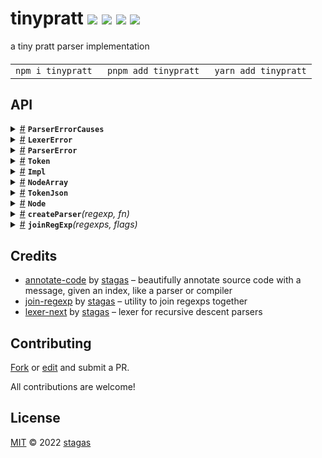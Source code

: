 

<h1>
tinypratt <a href="https://npmjs.org/package/tinypratt"><img src="https://img.shields.io/badge/npm-v1.1.0-F00.svg?colorA=000"/></a> <a href="src"><img src="https://img.shields.io/badge/loc-185-FFF.svg?colorA=000"/></a> <a href="https://cdn.jsdelivr.net/npm/tinypratt@1.1.0/dist/tinypratt.min.js"><img src="https://img.shields.io/badge/brotli-2.2K-333.svg?colorA=000"/></a> <a href="LICENSE"><img src="https://img.shields.io/badge/license-MIT-F0B.svg?colorA=000"/></a>
</h1>

<p></p>

a tiny pratt parser implementation

<h4>
<table><tr><td title="Triple click to select and copy paste">
<code>npm i tinypratt </code>
</td><td title="Triple click to select and copy paste">
<code>pnpm add tinypratt </code>
</td><td title="Triple click to select and copy paste">
<code>yarn add tinypratt</code>
</td></tr></table>
</h4>


## API

<p>  <details id="ParserErrorCauses$64" title="Namespace" ><summary><span><a href="#ParserErrorCauses$64">#</a></span>  <code><strong>ParserErrorCauses</strong></code>    </summary>  <a href="src/causes.ts#L1">src/causes.ts#L1</a>  <ul>        <p>  <details id="BadImpl$94" title="Class" ><summary><span><a href="#BadImpl$94">#</a></span>  <code><strong>BadImpl</strong></code>    </summary>  <a href="src/causes.ts#L33">src/causes.ts#L33</a>  <ul>        <p>  <details id="constructor$95" title="Constructor" ><summary><span><a href="#constructor$95">#</a></span>  <code><strong>constructor</strong></code><em>(token, impl)</em>    </summary>  <a href="src/causes.ts#L35">src/causes.ts#L35</a>  <ul>    <p>  <details id="new BadImpl$96" title="ConstructorSignature" ><summary><span><a href="#new BadImpl$96">#</a></span>  <code><strong>new BadImpl</strong></code><em>()</em>    </summary>    <ul><p><a href="#BadImpl$94">BadImpl</a></p>      <p>  <details id="token$97" title="Parameter" ><summary><span><a href="#token$97">#</a></span>  <code><strong>token</strong></code>    </summary>    <ul><p><a href="#Token$35">Token</a></p>        </ul></details><details id="impl$98" title="Parameter" ><summary><span><a href="#impl$98">#</a></span>  <code><strong>impl</strong></code>    </summary>    <ul><p>keyof     <a href="#Impl$9">Impl</a></p>        </ul></details></p>  </ul></details></p>    </ul></details><details id="col$104" title="Property" ><summary><span><a href="#col$104">#</a></span>  <code><strong>col</strong></code>    </summary>  <a href="src/causes.ts#L9">src/causes.ts#L9</a>  <ul><p>number</p>        </ul></details><details id="impl$100" title="Property" ><summary><span><a href="#impl$100">#</a></span>  <code><strong>impl</strong></code>    </summary>  <a href="src/causes.ts#L35">src/causes.ts#L35</a>  <ul><p>keyof     <a href="#Impl$9">Impl</a></p>        </ul></details><details id="index$101" title="Property" ><summary><span><a href="#index$101">#</a></span>  <code><strong>index</strong></code>    </summary>  <a href="src/causes.ts#L6">src/causes.ts#L6</a>  <ul><p>number</p>        </ul></details><details id="input$102" title="Property" ><summary><span><a href="#input$102">#</a></span>  <code><strong>input</strong></code>    </summary>  <a href="src/causes.ts#L7">src/causes.ts#L7</a>  <ul><p>string</p>        </ul></details><details id="line$103" title="Property" ><summary><span><a href="#line$103">#</a></span>  <code><strong>line</strong></code>    </summary>  <a href="src/causes.ts#L8">src/causes.ts#L8</a>  <ul><p>number</p>        </ul></details><details id="message$105" title="Property" ><summary><span><a href="#message$105">#</a></span>  <code><strong>message</strong></code>    </summary>  <a href="src/causes.ts#L10">src/causes.ts#L10</a>  <ul><p>string</p>        </ul></details><details id="name$99" title="Property" ><summary><span><a href="#name$99">#</a></span>  <code><strong>name</strong></code>  <span><span>&nbsp;=&nbsp;</span>  <code>'ParserBadImpl'</code></span>  </summary>  <a href="src/causes.ts#L34">src/causes.ts#L34</a>  <ul><p>string</p>        </ul></details><details id="short$107" title="Property" ><summary><span><a href="#short$107">#</a></span>  <code><strong>short</strong></code>    </summary>  <a href="src/causes.ts#L11">src/causes.ts#L11</a>  <ul><p>string</p>        </ul></details><details id="token$106" title="Property" ><summary><span><a href="#token$106">#</a></span>  <code><strong>token</strong></code>    </summary>  <a href="src/causes.ts#L11">src/causes.ts#L11</a>  <ul><p><a href="#Token$35">Token</a></p>        </ul></details></p></ul></details><details id="BadOp$121" title="Class" ><summary><span><a href="#BadOp$121">#</a></span>  <code><strong>BadOp</strong></code>    </summary>  <a href="src/causes.ts#L42">src/causes.ts#L42</a>  <ul>        <p>  <details id="constructor$122" title="Constructor" ><summary><span><a href="#constructor$122">#</a></span>  <code><strong>constructor</strong></code><em>(token, short)</em>    </summary>  <a href="src/causes.ts#L11">src/causes.ts#L11</a>  <ul>    <p>  <details id="new BadOp$123" title="ConstructorSignature" ><summary><span><a href="#new BadOp$123">#</a></span>  <code><strong>new BadOp</strong></code><em>()</em>    </summary>    <ul><p><a href="#BadOp$121">BadOp</a></p>      <p>  <details id="token$124" title="Parameter" ><summary><span><a href="#token$124">#</a></span>  <code><strong>token</strong></code>    </summary>    <ul><p><a href="#Token$35">Token</a></p>        </ul></details><details id="short$125" title="Parameter" ><summary><span><a href="#short$125">#</a></span>  <code><strong>short</strong></code>    </summary>    <ul><p>string</p>        </ul></details></p>  </ul></details></p>    </ul></details><details id="col$130" title="Property" ><summary><span><a href="#col$130">#</a></span>  <code><strong>col</strong></code>    </summary>  <a href="src/causes.ts#L9">src/causes.ts#L9</a>  <ul><p>number</p>        </ul></details><details id="index$127" title="Property" ><summary><span><a href="#index$127">#</a></span>  <code><strong>index</strong></code>    </summary>  <a href="src/causes.ts#L6">src/causes.ts#L6</a>  <ul><p>number</p>        </ul></details><details id="input$128" title="Property" ><summary><span><a href="#input$128">#</a></span>  <code><strong>input</strong></code>    </summary>  <a href="src/causes.ts#L7">src/causes.ts#L7</a>  <ul><p>string</p>        </ul></details><details id="line$129" title="Property" ><summary><span><a href="#line$129">#</a></span>  <code><strong>line</strong></code>    </summary>  <a href="src/causes.ts#L8">src/causes.ts#L8</a>  <ul><p>number</p>        </ul></details><details id="message$131" title="Property" ><summary><span><a href="#message$131">#</a></span>  <code><strong>message</strong></code>    </summary>  <a href="src/causes.ts#L10">src/causes.ts#L10</a>  <ul><p>string</p>        </ul></details><details id="name$126" title="Property" ><summary><span><a href="#name$126">#</a></span>  <code><strong>name</strong></code>  <span><span>&nbsp;=&nbsp;</span>  <code>'ParserBadOp'</code></span>  </summary>  <a href="src/causes.ts#L43">src/causes.ts#L43</a>  <ul><p>string</p>        </ul></details><details id="short$133" title="Property" ><summary><span><a href="#short$133">#</a></span>  <code><strong>short</strong></code>    </summary>  <a href="src/causes.ts#L11">src/causes.ts#L11</a>  <ul><p>string</p>        </ul></details><details id="token$132" title="Property" ><summary><span><a href="#token$132">#</a></span>  <code><strong>token</strong></code>    </summary>  <a href="src/causes.ts#L11">src/causes.ts#L11</a>  <ul><p><a href="#Token$35">Token</a></p>        </ul></details></p></ul></details><details id="BadToken$108" title="Class" ><summary><span><a href="#BadToken$108">#</a></span>  <code><strong>BadToken</strong></code>    </summary>  <a href="src/causes.ts#L39">src/causes.ts#L39</a>  <ul>        <p>  <details id="constructor$109" title="Constructor" ><summary><span><a href="#constructor$109">#</a></span>  <code><strong>constructor</strong></code><em>(token, short)</em>    </summary>  <a href="src/causes.ts#L11">src/causes.ts#L11</a>  <ul>    <p>  <details id="new BadToken$110" title="ConstructorSignature" ><summary><span><a href="#new BadToken$110">#</a></span>  <code><strong>new BadToken</strong></code><em>()</em>    </summary>    <ul><p><a href="#BadToken$108">BadToken</a></p>      <p>  <details id="token$111" title="Parameter" ><summary><span><a href="#token$111">#</a></span>  <code><strong>token</strong></code>    </summary>    <ul><p><a href="#Token$35">Token</a></p>        </ul></details><details id="short$112" title="Parameter" ><summary><span><a href="#short$112">#</a></span>  <code><strong>short</strong></code>    </summary>    <ul><p>string</p>        </ul></details></p>  </ul></details></p>    </ul></details><details id="col$117" title="Property" ><summary><span><a href="#col$117">#</a></span>  <code><strong>col</strong></code>    </summary>  <a href="src/causes.ts#L9">src/causes.ts#L9</a>  <ul><p>number</p>        </ul></details><details id="index$114" title="Property" ><summary><span><a href="#index$114">#</a></span>  <code><strong>index</strong></code>    </summary>  <a href="src/causes.ts#L6">src/causes.ts#L6</a>  <ul><p>number</p>        </ul></details><details id="input$115" title="Property" ><summary><span><a href="#input$115">#</a></span>  <code><strong>input</strong></code>    </summary>  <a href="src/causes.ts#L7">src/causes.ts#L7</a>  <ul><p>string</p>        </ul></details><details id="line$116" title="Property" ><summary><span><a href="#line$116">#</a></span>  <code><strong>line</strong></code>    </summary>  <a href="src/causes.ts#L8">src/causes.ts#L8</a>  <ul><p>number</p>        </ul></details><details id="message$118" title="Property" ><summary><span><a href="#message$118">#</a></span>  <code><strong>message</strong></code>    </summary>  <a href="src/causes.ts#L10">src/causes.ts#L10</a>  <ul><p>string</p>        </ul></details><details id="name$113" title="Property" ><summary><span><a href="#name$113">#</a></span>  <code><strong>name</strong></code>  <span><span>&nbsp;=&nbsp;</span>  <code>'ParserBadToken'</code></span>  </summary>  <a href="src/causes.ts#L40">src/causes.ts#L40</a>  <ul><p>string</p>        </ul></details><details id="short$120" title="Property" ><summary><span><a href="#short$120">#</a></span>  <code><strong>short</strong></code>    </summary>  <a href="src/causes.ts#L11">src/causes.ts#L11</a>  <ul><p>string</p>        </ul></details><details id="token$119" title="Property" ><summary><span><a href="#token$119">#</a></span>  <code><strong>token</strong></code>    </summary>  <a href="src/causes.ts#L11">src/causes.ts#L11</a>  <ul><p><a href="#Token$35">Token</a></p>        </ul></details></p></ul></details><details id="ParserErrorCause$65" title="Class" ><summary><span><a href="#ParserErrorCause$65">#</a></span>  <code><strong>ParserErrorCause</strong></code>    </summary>  <a href="src/causes.ts#L4">src/causes.ts#L4</a>  <ul>        <p>  <details id="constructor$66" title="Constructor" ><summary><span><a href="#constructor$66">#</a></span>  <code><strong>constructor</strong></code><em>(token, short)</em>    </summary>  <a href="src/causes.ts#L11">src/causes.ts#L11</a>  <ul>    <p>  <details id="new ParserErrorCause$67" title="ConstructorSignature" ><summary><span><a href="#new ParserErrorCause$67">#</a></span>  <code><strong>new ParserErrorCause</strong></code><em>()</em>    </summary>    <ul><p><a href="#ParserErrorCause$65">ParserErrorCause</a></p>      <p>  <details id="token$68" title="Parameter" ><summary><span><a href="#token$68">#</a></span>  <code><strong>token</strong></code>    </summary>    <ul><p><a href="#Token$35">Token</a></p>        </ul></details><details id="short$69" title="Parameter" ><summary><span><a href="#short$69">#</a></span>  <code><strong>short</strong></code>    </summary>    <ul><p>string</p>        </ul></details></p>  </ul></details></p>    </ul></details><details id="col$74" title="Property" ><summary><span><a href="#col$74">#</a></span>  <code><strong>col</strong></code>    </summary>  <a href="src/causes.ts#L9">src/causes.ts#L9</a>  <ul><p>number</p>        </ul></details><details id="index$71" title="Property" ><summary><span><a href="#index$71">#</a></span>  <code><strong>index</strong></code>    </summary>  <a href="src/causes.ts#L6">src/causes.ts#L6</a>  <ul><p>number</p>        </ul></details><details id="input$72" title="Property" ><summary><span><a href="#input$72">#</a></span>  <code><strong>input</strong></code>    </summary>  <a href="src/causes.ts#L7">src/causes.ts#L7</a>  <ul><p>string</p>        </ul></details><details id="line$73" title="Property" ><summary><span><a href="#line$73">#</a></span>  <code><strong>line</strong></code>    </summary>  <a href="src/causes.ts#L8">src/causes.ts#L8</a>  <ul><p>number</p>        </ul></details><details id="message$75" title="Property" ><summary><span><a href="#message$75">#</a></span>  <code><strong>message</strong></code>    </summary>  <a href="src/causes.ts#L10">src/causes.ts#L10</a>  <ul><p>string</p>        </ul></details><details id="name$70" title="Property" ><summary><span><a href="#name$70">#</a></span>  <code><strong>name</strong></code>  <span><span>&nbsp;=&nbsp;</span>  <code>'ParserUnknownError'</code></span>  </summary>  <a href="src/causes.ts#L5">src/causes.ts#L5</a>  <ul><p>string</p>        </ul></details><details id="short$77" title="Property" ><summary><span><a href="#short$77">#</a></span>  <code><strong>short</strong></code>    </summary>  <a href="src/causes.ts#L11">src/causes.ts#L11</a>  <ul><p>string</p>        </ul></details><details id="token$76" title="Property" ><summary><span><a href="#token$76">#</a></span>  <code><strong>token</strong></code>    </summary>  <a href="src/causes.ts#L11">src/causes.ts#L11</a>  <ul><p><a href="#Token$35">Token</a></p>        </ul></details></p></ul></details><details id="UnexpectedToken$78" title="Class" ><summary><span><a href="#UnexpectedToken$78">#</a></span>  <code><strong>UnexpectedToken</strong></code>    </summary>  <a href="src/causes.ts#L27">src/causes.ts#L27</a>  <ul>        <p>  <details id="constructor$79" title="Constructor" ><summary><span><a href="#constructor$79">#</a></span>  <code><strong>constructor</strong></code><em>(token, group, value)</em>    </summary>  <a href="src/causes.ts#L29">src/causes.ts#L29</a>  <ul>    <p>  <details id="new UnexpectedToken$80" title="ConstructorSignature" ><summary><span><a href="#new UnexpectedToken$80">#</a></span>  <code><strong>new UnexpectedToken</strong></code><em>()</em>    </summary>    <ul><p><a href="#UnexpectedToken$78">UnexpectedToken</a></p>      <p>  <details id="token$81" title="Parameter" ><summary><span><a href="#token$81">#</a></span>  <code><strong>token</strong></code>    </summary>    <ul><p><a href="#Token$35">Token</a></p>        </ul></details><details id="group$82" title="Parameter" ><summary><span><a href="#group$82">#</a></span>  <code><strong>group</strong></code>    </summary>    <ul><p>string</p>        </ul></details><details id="value$83" title="Parameter" ><summary><span><a href="#value$83">#</a></span>  <code><strong>value</strong></code>    </summary>    <ul><p>string</p>        </ul></details></p>  </ul></details></p>    </ul></details><details id="col$90" title="Property" ><summary><span><a href="#col$90">#</a></span>  <code><strong>col</strong></code>    </summary>  <a href="src/causes.ts#L9">src/causes.ts#L9</a>  <ul><p>number</p>        </ul></details><details id="group$85" title="Property" ><summary><span><a href="#group$85">#</a></span>  <code><strong>group</strong></code>    </summary>  <a href="src/causes.ts#L29">src/causes.ts#L29</a>  <ul><p>string</p>        </ul></details><details id="index$87" title="Property" ><summary><span><a href="#index$87">#</a></span>  <code><strong>index</strong></code>    </summary>  <a href="src/causes.ts#L6">src/causes.ts#L6</a>  <ul><p>number</p>        </ul></details><details id="input$88" title="Property" ><summary><span><a href="#input$88">#</a></span>  <code><strong>input</strong></code>    </summary>  <a href="src/causes.ts#L7">src/causes.ts#L7</a>  <ul><p>string</p>        </ul></details><details id="line$89" title="Property" ><summary><span><a href="#line$89">#</a></span>  <code><strong>line</strong></code>    </summary>  <a href="src/causes.ts#L8">src/causes.ts#L8</a>  <ul><p>number</p>        </ul></details><details id="message$91" title="Property" ><summary><span><a href="#message$91">#</a></span>  <code><strong>message</strong></code>    </summary>  <a href="src/causes.ts#L10">src/causes.ts#L10</a>  <ul><p>string</p>        </ul></details><details id="name$84" title="Property" ><summary><span><a href="#name$84">#</a></span>  <code><strong>name</strong></code>  <span><span>&nbsp;=&nbsp;</span>  <code>'ParserUnexpectedToken'</code></span>  </summary>  <a href="src/causes.ts#L28">src/causes.ts#L28</a>  <ul><p>string</p>        </ul></details><details id="short$93" title="Property" ><summary><span><a href="#short$93">#</a></span>  <code><strong>short</strong></code>    </summary>  <a href="src/causes.ts#L11">src/causes.ts#L11</a>  <ul><p>string</p>        </ul></details><details id="token$92" title="Property" ><summary><span><a href="#token$92">#</a></span>  <code><strong>token</strong></code>    </summary>  <a href="src/causes.ts#L11">src/causes.ts#L11</a>  <ul><p><a href="#Token$35">Token</a></p>        </ul></details><details id="value$86" title="Property" ><summary><span><a href="#value$86">#</a></span>  <code><strong>value</strong></code>    </summary>  <a href="src/causes.ts#L29">src/causes.ts#L29</a>  <ul><p>string</p>        </ul></details></p></ul></details></p></ul></details><details id="LexerError$146" title="Class" ><summary><span><a href="#LexerError$146">#</a></span>  <code><strong>LexerError</strong></code>    </summary>  <a href=""></a>  <ul>        <p>  <details id="constructor$157" title="Constructor" ><summary><span><a href="#constructor$157">#</a></span>  <code><strong>constructor</strong></code><em>(cause)</em>    </summary>  <a href=""></a>  <ul>    <p>  <details id="new LexerError$158" title="ConstructorSignature" ><summary><span><a href="#new LexerError$158">#</a></span>  <code><strong>new LexerError</strong></code><em>()</em>    </summary>    <ul><p><a href="#LexerError$146">LexerError</a></p>      <p>  <details id="cause$159" title="Parameter" ><summary><span><a href="#cause$159">#</a></span>  <code><strong>cause</strong></code>    </summary>    <ul><p><span>Error</span></p>        </ul></details></p>  </ul></details></p>    </ul></details><details id="cause$160" title="Property" ><summary><span><a href="#cause$160">#</a></span>  <code><strong>cause</strong></code>    </summary>  <a href=""></a>  <ul><p><span>UnexpectedToken</span></p>        </ul></details><details id="name$161" title="Property" ><summary><span><a href="#name$161">#</a></span>  <code><strong>name</strong></code>    </summary>  <a href=""></a>  <ul><p>string</p>        </ul></details><details id="prepareStackTrace$151" title="Property" ><summary><span><a href="#prepareStackTrace$151">#</a></span>  <code><strong>prepareStackTrace</strong></code>    </summary>  <a href=""></a>  <ul><p><details id="__type$152" title="Function" ><summary><span><a href="#__type$152">#</a></span>  <em>(err, stackTraces)</em>    </summary>    <ul>    <p>    <details id="err$154" title="Parameter" ><summary><span><a href="#err$154">#</a></span>  <code><strong>err</strong></code>    </summary>    <ul><p><span>Error</span></p>        </ul></details><details id="stackTraces$155" title="Parameter" ><summary><span><a href="#stackTraces$155">#</a></span>  <code><strong>stackTraces</strong></code>    </summary>    <ul><p><span>CallSite</span>  []</p>        </ul></details>  <p><strong></strong><em>(err, stackTraces)</em>  &nbsp;=&gt;  <ul>any</ul></p></p>    </ul></details></p>        </ul></details><details id="stackTraceLimit$156" title="Property" ><summary><span><a href="#stackTraceLimit$156">#</a></span>  <code><strong>stackTraceLimit</strong></code>    </summary>  <a href=""></a>  <ul><p>number</p>        </ul></details><details id="captureStackTrace$147" title="Method" ><summary><span><a href="#captureStackTrace$147">#</a></span>  <code><strong>captureStackTrace</strong></code><em>(targetObject, constructorOpt)</em>    </summary>  <a href=""></a>  <ul>    <p>    <details id="targetObject$149" title="Parameter" ><summary><span><a href="#targetObject$149">#</a></span>  <code><strong>targetObject</strong></code>    </summary>    <ul><p>object</p>        </ul></details><details id="constructorOpt$150" title="Parameter" ><summary><span><a href="#constructorOpt$150">#</a></span>  <code><strong>constructorOpt</strong></code>    </summary>    <ul><p><span>Function</span></p>        </ul></details>  <p><strong>captureStackTrace</strong><em>(targetObject, constructorOpt)</em>  &nbsp;=&gt;  <ul>void</ul></p></p>    </ul></details></p></ul></details><details id="ParserError$12" title="Class" ><summary><span><a href="#ParserError$12">#</a></span>  <code><strong>ParserError</strong></code>    </summary>  <a href="src/index.ts#L58">src/index.ts#L58</a>  <ul>        <p>  <details id="constructor$23" title="Constructor" ><summary><span><a href="#constructor$23">#</a></span>  <code><strong>constructor</strong></code><em>(cause)</em>    </summary>  <a href="src/index.ts#L67">src/index.ts#L67</a>  <ul>    <p>  <details id="new ParserError$24" title="ConstructorSignature" ><summary><span><a href="#new ParserError$24">#</a></span>  <code><strong>new ParserError</strong></code><em>()</em>    </summary>    <ul><p><a href="#ParserError$12">ParserError</a></p>      <p>  <details id="cause$25" title="Parameter" ><summary><span><a href="#cause$25">#</a></span>  <code><strong>cause</strong></code>    </summary>    <ul><p><span>Error</span></p>        </ul></details></p>  </ul></details></p>    </ul></details><details id="cause$26" title="Property" ><summary><span><a href="#cause$26">#</a></span>  <code><strong>cause</strong></code>    </summary>  <a href="src/index.ts#L59">src/index.ts#L59</a>  <ul><p><a href="#UnexpectedToken$78">UnexpectedToken</a> | <a href="#BadImpl$94">BadImpl</a> | <a href="#BadToken$108">BadToken</a> | <a href="#BadOp$121">BadOp</a></p>        </ul></details><details id="name$27" title="Property" ><summary><span><a href="#name$27">#</a></span>  <code><strong>name</strong></code>  <span><span>&nbsp;=&nbsp;</span>  <code>'ParserError'</code></span>  </summary>  <a href="src/index.ts#L66">src/index.ts#L66</a>  <ul><p>string</p>        </ul></details><details id="prepareStackTrace$17" title="Property" ><summary><span><a href="#prepareStackTrace$17">#</a></span>  <code><strong>prepareStackTrace</strong></code>    </summary>  <a href=""></a>  <ul><p><details id="__type$18" title="Function" ><summary><span><a href="#__type$18">#</a></span>  <em>(err, stackTraces)</em>    </summary>    <ul>    <p>    <details id="err$20" title="Parameter" ><summary><span><a href="#err$20">#</a></span>  <code><strong>err</strong></code>    </summary>    <ul><p><span>Error</span></p>        </ul></details><details id="stackTraces$21" title="Parameter" ><summary><span><a href="#stackTraces$21">#</a></span>  <code><strong>stackTraces</strong></code>    </summary>    <ul><p><span>CallSite</span>  []</p>        </ul></details>  <p><strong></strong><em>(err, stackTraces)</em>  &nbsp;=&gt;  <ul>any</ul></p></p>    </ul></details></p>        </ul></details><details id="stackTraceLimit$22" title="Property" ><summary><span><a href="#stackTraceLimit$22">#</a></span>  <code><strong>stackTraceLimit</strong></code>    </summary>  <a href=""></a>  <ul><p>number</p>        </ul></details><details id="captureStackTrace$13" title="Method" ><summary><span><a href="#captureStackTrace$13">#</a></span>  <code><strong>captureStackTrace</strong></code><em>(targetObject, constructorOpt)</em>    </summary>  <a href=""></a>  <ul>    <p>    <details id="targetObject$15" title="Parameter" ><summary><span><a href="#targetObject$15">#</a></span>  <code><strong>targetObject</strong></code>    </summary>    <ul><p>object</p>        </ul></details><details id="constructorOpt$16" title="Parameter" ><summary><span><a href="#constructorOpt$16">#</a></span>  <code><strong>constructorOpt</strong></code>    </summary>    <ul><p><span>Function</span></p>        </ul></details>  <p><strong>captureStackTrace</strong><em>(targetObject, constructorOpt)</em>  &nbsp;=&gt;  <ul>void</ul></p></p>    </ul></details></p></ul></details><details id="Token$35" title="Class" ><summary><span><a href="#Token$35">#</a></span>  <code><strong>Token</strong></code>    </summary>  <a href=""></a>  <ul>        <p>  <details id="constructor$41" title="Constructor" ><summary><span><a href="#constructor$41">#</a></span>  <code><strong>constructor</strong></code><em>(value)</em>    </summary>  <a href=""></a>  <ul>    <p>  <details id="new Token$42" title="ConstructorSignature" ><summary><span><a href="#new Token$42">#</a></span>  <code><strong>new Token</strong></code><em>()</em>    </summary>    <ul><p><a href="#Token$35">Token</a></p>      <p>  <details id="value$43" title="Parameter" ><summary><span><a href="#value$43">#</a></span>  <code><strong>value</strong></code>    </summary>    <ul><p><a href="#TokenJson$138">TokenJson</a></p>        </ul></details></p>  </ul></details><details id="new Token$44" title="ConstructorSignature" ><summary><span><a href="#new Token$44">#</a></span>  <code><strong>new Token</strong></code><em>()</em>    </summary>    <ul><p><a href="#Token$35">Token</a></p>      <p>  <details id="value$45" title="Parameter" ><summary><span><a href="#value$45">#</a></span>  <code><strong>value</strong></code>    </summary>    <ul><p>string</p>        </ul></details><details id="group$46" title="Parameter" ><summary><span><a href="#group$46">#</a></span>  <code><strong>group</strong></code>    </summary>    <ul><p>string</p>        </ul></details><details id="source$47" title="Parameter" ><summary><span><a href="#source$47">#</a></span>  <code><strong>source</strong></code>    </summary>    <ul><p><span>RegExpMatchArrayLike</span></p>        </ul></details></p>  </ul></details></p>    </ul></details><details id="group$48" title="Property" ><summary><span><a href="#group$48">#</a></span>  <code><strong>group</strong></code>    </summary>  <a href=""></a>  <ul><p>string</p>        </ul></details><details id="source$53" title="Property" ><summary><span><a href="#source$53">#</a></span>  <code><strong>source</strong></code>    </summary>  <a href=""></a>  <ul><p><span>RegExpMatchArrayLike</span></p>        </ul></details><details id="index$51" title="Accessor" ><summary><span><a href="#index$51">#</a></span>  <code><strong>index</strong></code>    </summary>  <a href=""></a>  <ul>        </ul></details><details id="value$49" title="Accessor" ><summary><span><a href="#value$49">#</a></span>  <code><strong>value</strong></code>    </summary>  <a href=""></a>  <ul>        </ul></details><details id="as$60" title="Method" ><summary><span><a href="#as$60">#</a></span>  <code><strong>as</strong></code><em>(value, group)</em>    </summary>  <a href=""></a>  <ul>    <p>    <details id="value$62" title="Parameter" ><summary><span><a href="#value$62">#</a></span>  <code><strong>value</strong></code>    </summary>    <ul><p>string</p>        </ul></details><details id="group$63" title="Parameter" ><summary><span><a href="#group$63">#</a></span>  <code><strong>group</strong></code>    </summary>    <ul><p>string</p>        </ul></details>  <p><strong>as</strong><em>(value, group)</em>  &nbsp;=&gt;  <ul><a href="#Token$35">Token</a></ul></p></p>    </ul></details><details id="is$56" title="Method" ><summary><span><a href="#is$56">#</a></span>  <code><strong>is</strong></code><em>(group, value)</em>    </summary>  <a href=""></a>  <ul>    <p>    <details id="group$58" title="Parameter" ><summary><span><a href="#group$58">#</a></span>  <code><strong>group</strong></code>    </summary>    <ul><p>string</p>        </ul></details><details id="value$59" title="Parameter" ><summary><span><a href="#value$59">#</a></span>  <code><strong>value</strong></code>    </summary>    <ul><p>string</p>        </ul></details>  <p><strong>is</strong><em>(group, value)</em>  &nbsp;=&gt;  <ul>boolean</ul></p></p>    </ul></details><details id="toJSON$54" title="Method" ><summary><span><a href="#toJSON$54">#</a></span>  <code><strong>toJSON</strong></code><em>()</em>    </summary>  <a href=""></a>  <ul>    <p>      <p><strong>toJSON</strong><em>()</em>  &nbsp;=&gt;  <ul><a href="#TokenJson$138">TokenJson</a></ul></p></p>    </ul></details><details id="create$36" title="Method" ><summary><span><a href="#create$36">#</a></span>  <code><strong>create</strong></code><em>(value, group, source)</em>    </summary>  <a href=""></a>  <ul>    <p>    <details id="value$38" title="Parameter" ><summary><span><a href="#value$38">#</a></span>  <code><strong>value</strong></code>    </summary>    <ul><p>string</p>        </ul></details><details id="group$39" title="Parameter" ><summary><span><a href="#group$39">#</a></span>  <code><strong>group</strong></code>    </summary>    <ul><p>string</p>        </ul></details><details id="source$40" title="Parameter" ><summary><span><a href="#source$40">#</a></span>  <code><strong>source</strong></code>    </summary>    <ul><p><span>RegExpMatchArrayLike</span></p>        </ul></details>  <p><strong>create</strong><em>(value, group, source)</em>  &nbsp;=&gt;  <ul><a href="#Token$35">Token</a></ul></p></p>    </ul></details></p></ul></details><details id="Impl$9" title="Interface" ><summary><span><a href="#Impl$9">#</a></span>  <code><strong>Impl</strong></code>    </summary>  <a href="src/index.ts#L28">src/index.ts#L28</a>  <ul>        <p>  <details id="led$10" title="Property" ><summary><span><a href="#led$10">#</a></span>  <code><strong>led</strong></code>    </summary>  <a href="src/index.ts#L29">src/index.ts#L29</a>  <ul><p><span>Fn</span></p>        </ul></details><details id="nud$11" title="Property" ><summary><span><a href="#nud$11">#</a></span>  <code><strong>nud</strong></code>    </summary>  <a href="src/index.ts#L30">src/index.ts#L30</a>  <ul><p><span>Fn</span></p>        </ul></details></p></ul></details><details id="NodeArray$1" title="Interface" ><summary><span><a href="#NodeArray$1">#</a></span>  <code><strong>NodeArray</strong></code>    </summary>  <a href="src/index.ts#L12">src/index.ts#L12</a>  <ul>        </ul></details><details id="TokenJson$138" title="Interface" ><summary><span><a href="#TokenJson$138">#</a></span>  <code><strong>TokenJson</strong></code>    </summary>  <a href=""></a>  <ul>        <p>  <details id="group$140" title="Property" ><summary><span><a href="#group$140">#</a></span>  <code><strong>group</strong></code>    </summary>  <a href=""></a>  <ul><p>string</p>        </ul></details><details id="source$141" title="Property" ><summary><span><a href="#source$141">#</a></span>  <code><strong>source</strong></code>    </summary>  <a href=""></a>  <ul><p>{<p>  <details id="index$144" title="Property" ><summary><span><a href="#index$144">#</a></span>  <code><strong>index</strong></code>    </summary>  <a href=""></a>  <ul><p>number</p>        </ul></details><details id="input$145" title="Property" ><summary><span><a href="#input$145">#</a></span>  <code><strong>input</strong></code>    </summary>  <a href=""></a>  <ul><p>string</p>        </ul></details><details id="match$143" title="Property" ><summary><span><a href="#match$143">#</a></span>  <code><strong>match</strong></code>    </summary>  <a href=""></a>  <ul><p>string  []</p>        </ul></details></p>}</p>        </ul></details><details id="value$139" title="Property" ><summary><span><a href="#value$139">#</a></span>  <code><strong>value</strong></code>    </summary>  <a href=""></a>  <ul><p>string</p>        </ul></details></p></ul></details><details id="Node$4" title="TypeAlias" ><summary><span><a href="#Node$4">#</a></span>  <code><strong>Node</strong></code>    </summary>  <a href="src/index.ts#L16">src/index.ts#L16</a>  <ul><p><a href="#NodeArray$1">NodeArray</a> | <a href="#Token$35">Token</a> &amp; {<p>  <details id="lexer$6" title="Property" ><summary><span><a href="#lexer$6">#</a></span>  <code><strong>lexer</strong></code>    </summary>  <a href="src/index.ts#L17">src/index.ts#L17</a>  <ul><p><span>Lexer</span></p>        </ul></details><details id="toString$7" title="Method" ><summary><span><a href="#toString$7">#</a></span>  <code><strong>toString</strong></code><em>()</em>    </summary>  <a href="src/index.ts#L18">src/index.ts#L18</a>  <ul>    <p>      <p><strong>toString</strong><em>()</em>  &nbsp;=&gt;  <ul>string</ul></p></p>    </ul></details></p>}</p>        </ul></details><details id="createParser$28" title="Function" ><summary><span><a href="#createParser$28">#</a></span>  <code><strong>createParser</strong></code><em>(regexp, fn)</em>    </summary>  <a href="src/index.ts#L72">src/index.ts#L72</a>  <ul>    <p>    <details id="regexp$30" title="Parameter" ><summary><span><a href="#regexp$30">#</a></span>  <code><strong>regexp</strong></code>    </summary>    <ul><p><span>RegExp</span></p>        </ul></details><details id="fn$31" title="Parameter" ><summary><span><a href="#fn$31">#</a></span>  <code><strong>fn</strong></code>    </summary>    <ul><p><span>ImplTableFactory</span></p>        </ul></details>  <p><strong>createParser</strong><em>(regexp, fn)</em>  &nbsp;=&gt;  <ul><details id="__type$32" title="Function" ><summary><span><a href="#__type$32">#</a></span>  <em>(input)</em>    </summary>    <ul>    <p>    <details id="input$34" title="Parameter" ><summary><span><a href="#input$34">#</a></span>  <code><strong>input</strong></code>    </summary>    <ul><p>string</p>        </ul></details>  <p><strong></strong><em>(input)</em>  &nbsp;=&gt;  <ul><a href="#Node$4">Node</a></ul></p></p>    </ul></details></ul></p></p>    </ul></details><details id="joinRegExp$134" title="Function" ><summary><span><a href="#joinRegExp$134">#</a></span>  <code><strong>joinRegExp</strong></code><em>(regexps, flags)</em>    </summary>  <a href=""></a>  <ul>    <p>    <details id="regexps$136" title="Parameter" ><summary><span><a href="#regexps$136">#</a></span>  <code><strong>regexps</strong></code>    </summary>    <ul><p><span>RegExp</span> | <span>RegExp</span>  []  []</p>        </ul></details><details id="flags$137" title="Parameter" ><summary><span><a href="#flags$137">#</a></span>  <code><strong>flags</strong></code>    </summary>    <ul><p>string</p>        </ul></details>  <p><strong>joinRegExp</strong><em>(regexps, flags)</em>  &nbsp;=&gt;  <ul><span>RegExp</span></ul></p></p>    </ul></details></p>

## Credits
- [annotate-code](https://npmjs.org/package/annotate-code) by [stagas](https://github.com/stagas) &ndash; beautifully annotate source code with a message, given an index, like a parser or compiler
- [join-regexp](https://npmjs.org/package/join-regexp) by [stagas](https://github.com/stagas) &ndash; utility to join regexps together
- [lexer-next](https://npmjs.org/package/lexer-next) by [stagas](https://github.com/stagas) &ndash; lexer for recursive descent parsers

## Contributing

[Fork](https://github.com/stagas/tinypratt/fork) or [edit](https://github.dev/stagas/tinypratt) and submit a PR.

All contributions are welcome!

## License

<a href="LICENSE">MIT</a> &copy; 2022 [stagas](https://github.com/stagas)
